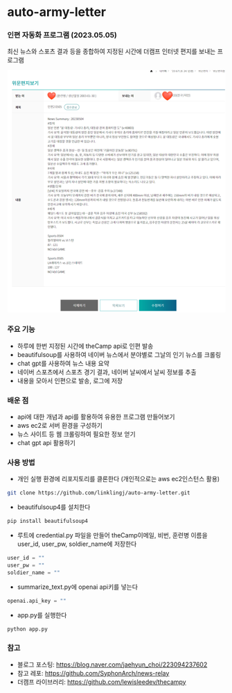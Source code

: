 # auto-army-letter

### 인편 자동화 프로그램 (2023.05.05)

최신 뉴스와 스포츠 결과 등을 종합하여 지정된 시간에 더캠프 인터넷 편지를 보내는 프로그램

![인편 예시](img/img1.png)

### 주요 기능

- 하루에 한번 지정된 시간에 theCamp api로 인편 발송
- beautifulsoup를 사용하여 네이버 뉴스에서 분야별로 그날의 인기 뉴스를 크롤링
- chat gpt를 사용하여 뉴스 내용 요약
- 네이버 스포츠에서 스포츠 경기 결과, 네이버 날씨에서 날씨 정보를 추출
- 내용을 모아서 인편으로 발송, 로그에 저장


### 배운 점

- api에 대한 개념과 api를 활용하여 유용한 프로그램 만들어보기
- aws ec2로 서버 환경을 구성하기
- 뉴스 사이트 등 웹 크롤링하여 필요한 정보 얻기
- chat gpt api 활용하기



### 사용 방법

- 개인 실행 환경에 리포지토리를 클론한다 (개인적으로는 aws ec2인스턴스 활용)
``` bash
git clone https://github.com/linklingj/auto-army-letter.git
```
- beautifulsoup4를 설치한다
``` bash
pip install beautifulsoup4
```
- 루트에 credential.py 파일을 만들어 theCamp이메일, 비번, 훈련병 이름을 user_id, user_pw, soldier_name에 저장한다
``` python
user_id = ""
user_pw = ""
soldier_name = ""
```
- summarize_text.py에 openai api키를 넣는다
``` python
openai.api_key = ""
```
- app.py를 실행한다
``` bash
python app.py
```

### 참고

- 블로그 포스팅: https://blog.naver.com/jaehyun_choi/223094237602
- 참고 레포: https://github.com/SyphonArch/news-relay
- 더캠프 라이브러리: https://github.com/lewisleedev/thecampy